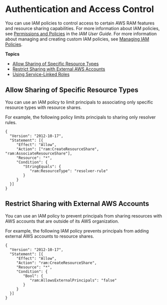 # Authentication and Access Control<a name="control-access"></a>

You can use IAM policies to control access to certain AWS RAM features and resource sharing capabilities\. For more information about IAM policies, see [Permissions and Policies](https://docs.aws.amazon.com/IAM/latest/UserGuide/access_policies.html) in the *IAM User Guide*\. For more information about managing and creating custom IAM policies, see [Managing IAM Policies](https://docs.aws.amazon.com/IAM/latest/UserGuide/access_policies_manage.html)\.

**Topics**
+ [Allow Sharing of Specific Resource Types](#owner-share-resource-types)
+ [Restrict Sharing with External AWS Accounts](#control-access-owner-external)
+ [Using Service\-Linked Roles](using-service-linked-roles.md)

## Allow Sharing of Specific Resource Types<a name="owner-share-resource-types"></a>

You can use an IAM policy to limit principals to associating only specific resource types with resource shares\.

For example, the following policy limits principals to sharing only resolver rules\.

```
{
  "Version": "2012-10-17",
  "Statement": [{
     "Effect": "Allow",
     "Action": ["ram:CreateResourceShare", "ram:AssociateResourceShare"],
     "Resource": "*",
     "Condition": {
        "StringEquals": {
           "ram:ResourceType": "resolver-rule"
        }
     }
  }]
}
```

## Restrict Sharing with External AWS Accounts<a name="control-access-owner-external"></a>

You can use an IAM policy to prevent principals from sharing resources with AWS accounts that are outside of its AWS organization\.

For example, the following IAM policy prevents principals from adding external AWS accounts to resource shares\.

```
{
  "Version": "2012-10-17",
  "Statement": [{
     "Effect": "Allow",
     "Action": "ram:CreateResourceShare",
     "Resource": "*",
     "Condition": {
        "Bool": {
           "ram:AllowsExternalPrincipals": "false"
        }
     }
  }]
}
```